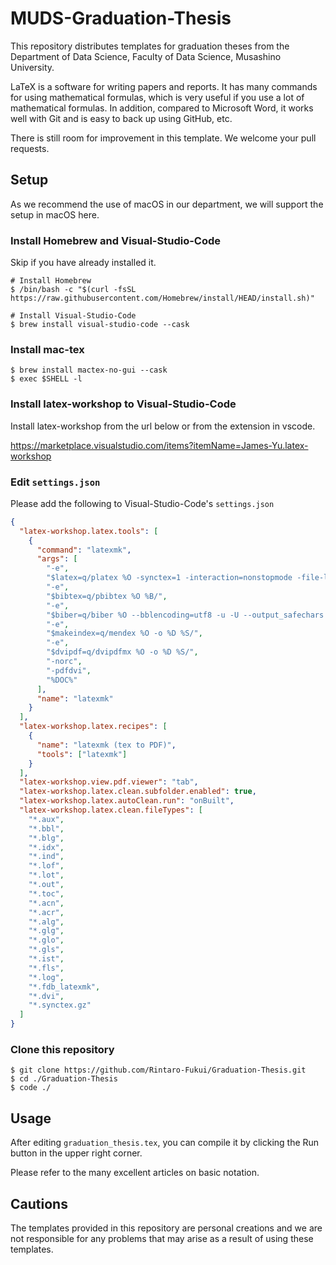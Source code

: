 # MUDS-Graduation-Thesis

This repository distributes templates for graduation theses from the Department of Data Science, Faculty of Data Science, Musashino University.

LaTeX is a software for writing papers and reports.
It has many commands for using mathematical formulas, which is very useful if you use a lot of mathematical formulas.
In addition, compared to Microsoft Word, it works well with Git and is easy to back up using GitHub, etc.

There is still room for improvement in this template. We welcome your pull requests.


## Setup

As we recommend the use of macOS in our department, we will support the setup in macOS here.


### Install Homebrew and Visual-Studio-Code

Skip if you have already installed it.

```shell
# Install Homebrew
$ /bin/bash -c "$(curl -fsSL https://raw.githubusercontent.com/Homebrew/install/HEAD/install.sh)"

# Install Visual-Studio-Code
$ brew install visual-studio-code --cask
```


### Install mac-tex

```shell
$ brew install mactex-no-gui --cask
$ exec $SHELL -l
```


### Install latex-workshop to Visual-Studio-Code

Install latex-workshop from the url below or from the extension in vscode.

https://marketplace.visualstudio.com/items?itemName=James-Yu.latex-workshop


### Edit `settings.json`

Please add the following to Visual-Studio-Code's `settings.json`

```json
{
  "latex-workshop.latex.tools": [
    {
      "command": "latexmk",
      "args": [
        "-e",
        "$latex=q/platex %O -synctex=1 -interaction=nonstopmode -file-line-error %S/",
        "-e",
        "$bibtex=q/pbibtex %O %B/",
        "-e",
        "$biber=q/biber %O --bblencoding=utf8 -u -U --output_safechars %B/",
        "-e",
        "$makeindex=q/mendex %O -o %D %S/",
        "-e",
        "$dvipdf=q/dvipdfmx %O -o %D %S/",
        "-norc",
        "-pdfdvi",
        "%DOC%"
      ],
      "name": "latexmk"
    }
  ],
  "latex-workshop.latex.recipes": [
    {
      "name": "latexmk (tex to PDF)",
      "tools": ["latexmk"]
    }
  ],
  "latex-workshop.view.pdf.viewer": "tab",
  "latex-workshop.latex.clean.subfolder.enabled": true,
  "latex-workshop.latex.autoClean.run": "onBuilt",
  "latex-workshop.latex.clean.fileTypes": [
    "*.aux",
    "*.bbl",
    "*.blg",
    "*.idx",
    "*.ind",
    "*.lof",
    "*.lot",
    "*.out",
    "*.toc",
    "*.acn",
    "*.acr",
    "*.alg",
    "*.glg",
    "*.glo",
    "*.gls",
    "*.ist",
    "*.fls",
    "*.log",
    "*.fdb_latexmk",
    "*.dvi",
    "*.synctex.gz"
  ]
}
```


### Clone this repository

```shell
$ git clone https://github.com/Rintaro-Fukui/Graduation-Thesis.git
$ cd ./Graduation-Thesis
$ code ./
```


## Usage

After editing `graduation_thesis.tex`, you can compile it by clicking the Run button in the upper right corner.

Please refer to the many excellent articles on basic notation.


## Cautions

The templates provided in this repository are personal creations and we are not responsible for any problems that may arise as a result of using these templates.
